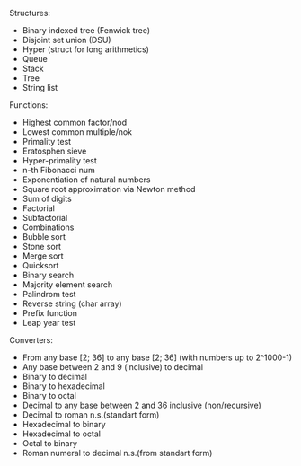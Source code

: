 Structures:  
- Binary indexed tree (Fenwick tree)
- Disjoint set union (DSU)
- Hyper (struct for long arithmetics)
- Queue
- Stack
- Tree
- String list

Functions:
- Highest common factor/nod
- Lowest common multiple/nok
- Primality test
- Eratosphen sieve
- Hyper-primality test
- n-th Fibonacci num
- Exponentiation of natural numbers
- Square root approximation via Newton method
- Sum of digits
- Factorial
- Subfactorial
- Combinations
- Bubble sort
- Stone sort
- Merge sort
- Quicksort
- Binary search
- Majority element search
- Palindrom test
- Reverse string (char array)
- Prefix function
- Leap year test

Converters:
- From any base [2; 36] to any base [2; 36] (with numbers up to 2^1000-1)
- Any base between 2 and 9 (inclusive) to decimal
- Binary to decimal
- Binary to hexadecimal
- Binary to octal
- Decimal to any base between 2 and 36 inclusive (non/recursive)
- Decimal to roman n.s.(standart form)
- Hexadecimal to binary
- Hexadecimal to octal
- Octal to binary
- Roman numeral to decimal n.s.(from standart form)
